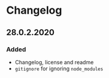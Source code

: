# Changelog

## 28.0.2.2020

### Added

-   Changelog, license and readme
-   `gitignore` for ignoring `node_modules`
